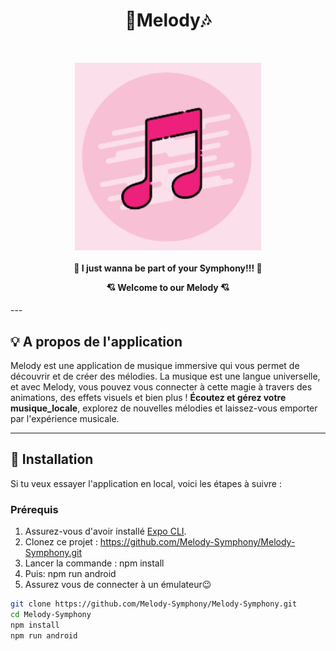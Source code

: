 <div align="center">
<h1> 🎹Melody🎶</h1> 
    <br/>
<p >
    <img align="center" src="./assets/default-album.png" height="300" />
</p>

<h4 align="center">
   🎹 I just wanna be part of your Symphony!!! 🎻
    <br/>
    <p align="center" >💘 Welcome to our Melody 💘</p>
</h4>
</div>
---

## 💡 A propos de l'application

Melody est une application de musique immersive qui vous permet de découvrir et de créer des mélodies.
La musique est une langue universelle, et avec Melody, vous pouvez vous connecter à cette magie à travers des animations, des effets visuels et bien plus !
 <strong>Écoutez et gérez votre musique_locale</strong>, explorez de nouvelles mélodies et laissez-vous emporter par l'expérience musicale.

---

## 🚀 Installation

Si tu veux essayer l'application en local, voici les étapes à suivre :

### Prérequis

1. Assurez-vous d'avoir installé [Expo CLI](https://docs.expo.dev/get-started/installation/).
2. Clonez ce projet : https://github.com/Melody-Symphony/Melody-Symphony.git
3. Lancer la commande : npm install
4. Puis: npm run android
5. Assurez vous de connecter à un émulateur😉

```bash
git clone https://github.com/Melody-Symphony/Melody-Symphony.git
cd Melody-Symphony
npm install
npm run android

